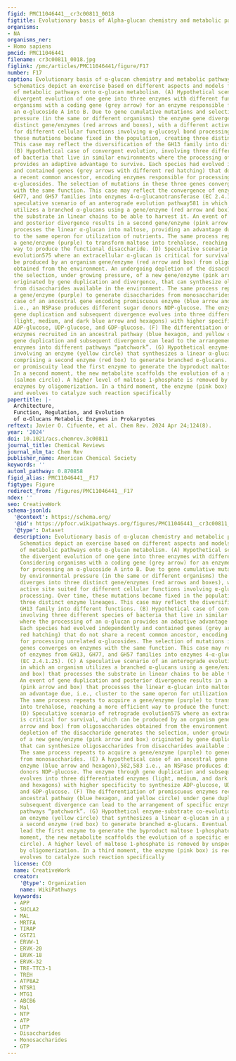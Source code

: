 ```yaml
---
figid: PMC11046441__cr3c00811_0018
figtitle: Evolutionary basis of Alpha-glucan chemistry and metabolic pathway diversity
organisms:
- NA
organisms_ner:
- Homo sapiens
pmcid: PMC11046441
filename: cr3c00811_0018.jpg
figlink: /pmc/articles/PMC11046441/figure/F17
number: F17
caption: Evolutionary basis of α-glucan chemistry and metabolic pathway diversity.
  Schematics depict an exercise based on different aspects and models for the evolution
  of metabolic pathways onto α-glucan metabolism. (A) Hypothetical scenario for the
  divergent evolution of one gene into three enzymes with different functions. Considering
  organisms with a coding gene (grey arrow) for an enzyme responsible for processing
  an α-glucoside A into B. Due to gene cumulative mutations and selection by environmental
  pressure (in the same or different organisms) the enzyme gene diverges into three
  distinct gene/enzymes (red arrows and boxes), with a different active site suited
  for different cellular functions involving α-glucosyl bond processing. Over time,
  these mutations became fixed in the population, creating three distinct enzyme lineages.
  This case may reflect the diversification of the GH13 family into different functions.
  (B) Hypothetical case of convergent evolution, involving three different species
  of bacteria that live in similar environments where the processing of an α-glucan
  provides an adaptive advantage to survive. Each species had evolved independently
  and contained genes (grey arrows with different red hatching) that do not share
  a recent common ancestor, encoding enzymes responsible for processing unrelated
  α-glucosides. The selection of mutations in these three genes converges on enzymes
  with the same function. This case may reflect the convergence of enzymes from GH13,
  GH77, and GH57 families into enzymes 4-α-glucanotransferase (EC 2.4.1.25). (C) A
  speculative scenario of an anterograde evolution pathway581 in which an organism
  utilizes a branched α-glucans using a gene/enzyme (red arrow and box) that processes
  the substrate in linear chains to be able to harvest it. An event of gene duplication
  and posterior divergence results in a second gene/enzyme (pink arrow and box) that
  processes the linear α-glucan into maltose, providing an advantage due, i.e., cluster
  to the same operon for utilization of nutrients. The same process repeats to acquire
  a gene/enzyme (purple) to transform maltose into trehalose, reaching a more efficient
  way to produce the functional disaccharide. (D) Speculative scenario of retrograde
  evolution575 where an extracellular α-glucan is critical for survival, which can
  be produced by an organism gene/enzyme (red arrow and box) from oligosaccharides
  obtained from the environment. An undergoing depletion of the disaccharide generates
  the selection, under growing pressure, of a new gene/enzyme (pink arrow and box)
  originated by gene duplication and divergence, that can synthesize oligosaccharides
  from disaccharides available in the environment. The same process repeats to acquire
  a gene/enzyme (purple) to generate disaccharides from monosaccharides. (E) A hypothetical
  case of an ancestral gene encoding promiscuous enzyme (blue arrow and hexagon),582,583
  i.e., an NSPase produces different sugar donors NDP-glucose. The enzyme through
  gene duplication and subsequent divergence evolves into three differentiated enzymes
  (light, medium, and dark blue arrow and hexagons) with higher specificity to synthesize
  ADP-glucose, UDP-glucose, and GDP-glucose. (F) The differentiation of promiscuous
  enzymes recruited in an ancestral pathway (blue hexagon, and yellow circle) under
  gene duplication and subsequent divergence can lead to the arrangement of specific
  enzymes into different pathways “patchwork”. (G) Hypothetical enzyme-substrate co-evolution
  involving an enzyme (yellow circle) that synthesizes a linear α-glucan in a pathway
  comprising a second enzyme (red box) to generate branched α-glucans. Eventual errors
  or promiscuity lead the first enzyme to generate the byproduct maltose 1-phosphate.
  In a second moment, the new metabolite scaffolds the evolution of a specific enzyme
  (salmon circle). A higher level of maltose 1-phosphate is removed by unspecific
  enzymes by oligomerization. In a third moment, the enzyme (pink box) is recruited
  and evolves to catalyze such reaction specifically
papertitle: |-
  Architecture,
  Function, Regulation, and Evolution
  of α-Glucans Metabolic Enzymes in Prokaryotes
reftext: Javier O. Cifuente, et al. Chem Rev. 2024 Apr 24;124(8).
year: '2024'
doi: 10.1021/acs.chemrev.3c00811
journal_title: Chemical Reviews
journal_nlm_ta: Chem Rev
publisher_name: American Chemical Society
keywords: ''
automl_pathway: 0.870858
figid_alias: PMC11046441__F17
figtype: Figure
redirect_from: /figures/PMC11046441__F17
ndex: ''
seo: CreativeWork
schema-jsonld:
  '@context': https://schema.org/
  '@id': https://pfocr.wikipathways.org/figures/PMC11046441__cr3c00811_0018.html
  '@type': Dataset
  description: Evolutionary basis of α-glucan chemistry and metabolic pathway diversity.
    Schematics depict an exercise based on different aspects and models for the evolution
    of metabolic pathways onto α-glucan metabolism. (A) Hypothetical scenario for
    the divergent evolution of one gene into three enzymes with different functions.
    Considering organisms with a coding gene (grey arrow) for an enzyme responsible
    for processing an α-glucoside A into B. Due to gene cumulative mutations and selection
    by environmental pressure (in the same or different organisms) the enzyme gene
    diverges into three distinct gene/enzymes (red arrows and boxes), with a different
    active site suited for different cellular functions involving α-glucosyl bond
    processing. Over time, these mutations became fixed in the population, creating
    three distinct enzyme lineages. This case may reflect the diversification of the
    GH13 family into different functions. (B) Hypothetical case of convergent evolution,
    involving three different species of bacteria that live in similar environments
    where the processing of an α-glucan provides an adaptive advantage to survive.
    Each species had evolved independently and contained genes (grey arrows with different
    red hatching) that do not share a recent common ancestor, encoding enzymes responsible
    for processing unrelated α-glucosides. The selection of mutations in these three
    genes converges on enzymes with the same function. This case may reflect the convergence
    of enzymes from GH13, GH77, and GH57 families into enzymes 4-α-glucanotransferase
    (EC 2.4.1.25). (C) A speculative scenario of an anterograde evolution pathway581
    in which an organism utilizes a branched α-glucans using a gene/enzyme (red arrow
    and box) that processes the substrate in linear chains to be able to harvest it.
    An event of gene duplication and posterior divergence results in a second gene/enzyme
    (pink arrow and box) that processes the linear α-glucan into maltose, providing
    an advantage due, i.e., cluster to the same operon for utilization of nutrients.
    The same process repeats to acquire a gene/enzyme (purple) to transform maltose
    into trehalose, reaching a more efficient way to produce the functional disaccharide.
    (D) Speculative scenario of retrograde evolution575 where an extracellular α-glucan
    is critical for survival, which can be produced by an organism gene/enzyme (red
    arrow and box) from oligosaccharides obtained from the environment. An undergoing
    depletion of the disaccharide generates the selection, under growing pressure,
    of a new gene/enzyme (pink arrow and box) originated by gene duplication and divergence,
    that can synthesize oligosaccharides from disaccharides available in the environment.
    The same process repeats to acquire a gene/enzyme (purple) to generate disaccharides
    from monosaccharides. (E) A hypothetical case of an ancestral gene encoding promiscuous
    enzyme (blue arrow and hexagon),582,583 i.e., an NSPase produces different sugar
    donors NDP-glucose. The enzyme through gene duplication and subsequent divergence
    evolves into three differentiated enzymes (light, medium, and dark blue arrow
    and hexagons) with higher specificity to synthesize ADP-glucose, UDP-glucose,
    and GDP-glucose. (F) The differentiation of promiscuous enzymes recruited in an
    ancestral pathway (blue hexagon, and yellow circle) under gene duplication and
    subsequent divergence can lead to the arrangement of specific enzymes into different
    pathways “patchwork”. (G) Hypothetical enzyme-substrate co-evolution involving
    an enzyme (yellow circle) that synthesizes a linear α-glucan in a pathway comprising
    a second enzyme (red box) to generate branched α-glucans. Eventual errors or promiscuity
    lead the first enzyme to generate the byproduct maltose 1-phosphate. In a second
    moment, the new metabolite scaffolds the evolution of a specific enzyme (salmon
    circle). A higher level of maltose 1-phosphate is removed by unspecific enzymes
    by oligomerization. In a third moment, the enzyme (pink box) is recruited and
    evolves to catalyze such reaction specifically
  license: CC0
  name: CreativeWork
  creator:
    '@type': Organization
    name: WikiPathways
  keywords:
  - APP
  - SUCLA2
  - MAL
  - MRTFA
  - TIRAP
  - GSTZ1
  - ERVW-1
  - ERVK-20
  - ERVK-18
  - ERVK-32
  - TRE-TTC3-1
  - TREH
  - ATP8A2
  - NTSR1
  - MTG1
  - ABCB6
  - Mal
  - NTP
  - ATP
  - UTP
  - Disaccharides
  - Monosaccharides
  - GTP
---
```

